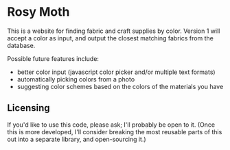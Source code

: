 Rosy Moth
=

This is a website for finding fabric and craft supplies by color.
Version 1 will accept a color as input, and output the closest matching fabrics from the database.

Possible future features include:
* better color input (javascript color picker and/or multiple text formats)
* automatically picking colors from a photo
* suggesting color schemes based on the colors of the materials you have


Licensing
-

If you\'d like to use this code, please ask; I\'ll probably be open to it.
(Once this is more developed, I\'ll consider breaking the most
reusable parts of this out into a separate library,
and open-sourcing it.)